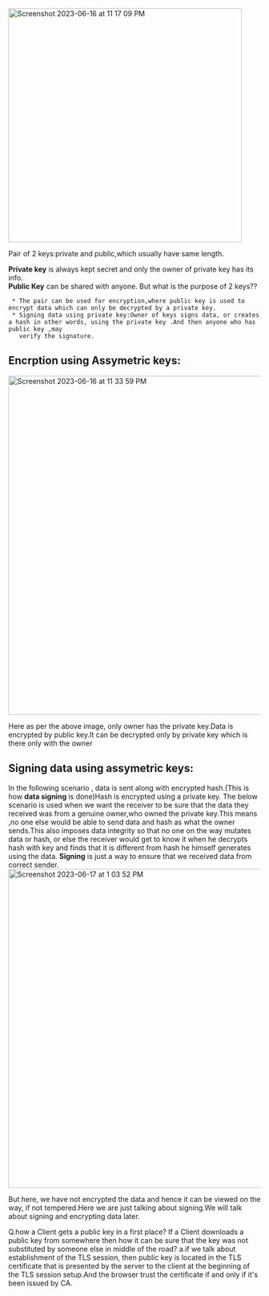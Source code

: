 <img width="466" alt="Screenshot 2023-06-16 at 11 17 09 PM" src="https://github.com/Surbhi-Kohli/SSLtls/assets/32058209/9f609c60-8407-42bc-ad1d-7b5fcd1b954e">  

Pair of 2 keys:private and public,which usually have same length.

**Private key** is always kept secret and only the owner of private key has its info.  
**Public Key** can be shared with anyone.
But what is the purpose of 2 keys??  

     * The pair can be used for encryption,where public key is used to encrypt data which can only be decrypted by a private key.  
     * Signing data using private key:Owner of keys signs data, or creates a hash in other words, using the private key .And then anyone who has public key ,may 
       verify the signature.

## Encrption using Assymetric keys:     

<img width="675" alt="Screenshot 2023-06-16 at 11 33 59 PM" src="https://github.com/Surbhi-Kohli/SSLtls/assets/32058209/3bb59a6d-cce7-467b-8601-31988edeb842">

Here as per the above image, only owner has the private key.Data is encrypted by public key.It can be decrypted only by private key which is there only with the owner

## Signing data using assymetric keys:
In the following scenario , data is sent along with encrypted hash.(This is how **data signing** is done)Hash is encrypted using a private key.
The below scenario is used when we want the receiver to be sure that the data they received was from a genuine owner,who owned the private key.This means ,no one else would be able to send data and hash as what the owner sends.This also imposes data integrity so that no one on the way mutates data or hash, or else the receiver would get to know it when he decrypts hash with key and finds that it is different from hash he himself generates using the data.
**Signing** is just a way to ensure that we received data from correct sender.
<img width="635" alt="Screenshot 2023-06-17 at 1 03 52 PM" src="https://github.com/Surbhi-Kohli/SSLtls/assets/32058209/87f79f70-6276-45ae-8102-adeca55a0584">

But here, we have not encrypted the data and hence it can be viewed on the way, if not tempered.Here we are just talking about signing.We will talk about signing and encrypting data later.



Q.how a Client gets a public key in a first place? If a Client downloads a public key from somewhere then how it can be sure that the key was not substituted by someone else in middle of the road?
a.if we talk about establishment of the TLS session, then public key is located in the TLS certificate that is presented by the server to the client at the beginning of the TLS session setup.And the browser trust the certificate if and only if it's been issued by CA.
